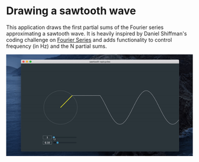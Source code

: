 # Drawing a sawtooth wave
This application draws the first partial sums of the Fourier series approximating a sawtooth wave. It is heavily inspired by Daniel Shiffman's coding challenge on [Fourier Series](https://github.com/CodingTrain/website/blob/main/CodingChallenges/CC_125_Fourier_Series/P5/sketch.js) and adds functionality to control frequency (in Hz) and the N partial sums.

![gif](docs/demo.gif)

